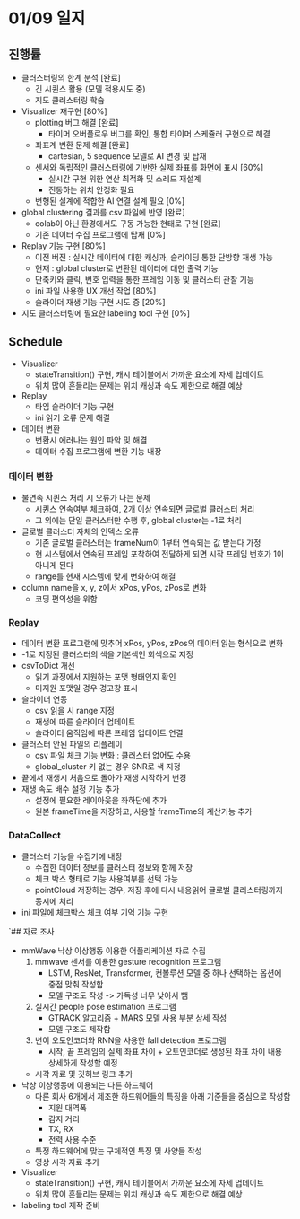 # 01/09 일지
## 진행률
* 클러스터링의 한계 분석 [완료]
    * 긴 시퀸스 활용 (모델 적용시도 중)
    * 지도 클러스터링 학습
* Visualizer 재구현 [80%]
    * plotting 버그 해결 [완료]
        * 타이머 오버플로우 버그를 확인, 통합 타이머 스케쥴러 구현으로 해결
    * 좌표계 변환 문제 해결 [완료]
        * cartesian, 5 sequence 모델로 AI 변경 및 탑재
    * 센서와 독립적인 클러스터링에 기반한 실제 좌표를 화면에 표시 [60%]
        * 실시간 구현 위한 연산 최적화 및 스레드 재설계
        * 진동하는 위치 안정화 필요
    * 변형된 설계에 적합한 AI 연결 설계 필요 [0%]
* global clustering 결과를 csv 파일에 반영 [완료]
    * colab이 아닌 환경에서도 구동 가능한 현태로 구현 [완료]
    * 기존 데이터 수집 프로그램에 탑재 [0%]
* Replay 기능 구현 [80%]
    * 이전 버전 : 실시간 데이터에 대한 캐싱과, 슬라이딩 통한 단방향 재생 가능
    * 현재 : global cluster로 변환된 데이터에 대한 출력 기능
    * 단축키와 클릭, 번호 입력을 통한 프레임 이동 및 클러스터 관찰 기능
    * ini 파일 사용한 UX 개선 작업 [80%]
    * 슬라이더 재생 기능 구현 시도 중 [20%]
* 지도 클러스터링에 필요한 labeling tool 구현 [0%]

## Schedule
* Visualizer
    * stateTransition() 구현, 캐시 테이블에서 가까운 요소에 자세 업데이트
    * 위치 많이 흔들리는 문제는 위치 캐싱과 속도 제한으로 해결 예상
* Replay
    * 타임 슬라이더 기능 구현
    * ini 읽기 오류 문제 해결
* 데이터 변환
    * 변환시 에러나는 원인 파악 및 해결
    * 데이터 수집 프로그램에 변환 기능 내장

### 데이터 변환
* 불연속 시퀸스 처리 시 오류가 나는 문제
    * 시퀸스 연속여부 체크하여, 2개 이상 연속되면 글로벌 클러스터 처리
    * 그 외에는 단일 클러스터만 수행 후, global cluster는 -1로 처리
* 글로벌 클러스터 자체의 인덱스 오류
    * 기존 글로벌 클러스터는 frameNum이 1부터 연속되는 값 받는다 가정
    * 현 시스템에서 연속된 프레임 포착하여 전달하게 되면 시작 프레임 번호가 1이 아니게 된다
    * range를 현재 시스템에 맞게 변화하여 해결
* column name을 x, y, z에서 xPos, yPos, zPos로 변화
    * 코딩 편의성을 위함

### Replay
* 데이터 변환 프로그램에 맞추어 xPos, yPos, zPos의 데이터 읽는 형식으로 변화
* -1로 지정된 클러스터의 색을 기본색인 회색으로 지정
* csvToDict 개선
    * 읽기 과정에서 지원하는 포맷 형태인지 확인
    * 미지원 포맷일 경우 경고창 표시
* 슬라이더 연동
    * csv 읽을 시 range 지정
    * 재생에 따른 슬라이더 업데이트
    * 슬라이더 움직임에 따른 프레임 업데이트 연결
* 클러스터 안된 파일의 리플레이
    * csv 파일 체크 기능 변화 : 클러스터 없어도 수용
    * global_cluster 키 없는 경우 SNR로 색 지정
* 끝에서 재생시 처음으로 돌아가 재생 시작하게 변경
* 재생 속도 배수 설정 기능 추가
    * 설정에 필요한 레이아웃을 좌하단에 추가
    * 원본 frameTime을 저장하고, 사용할 frameTime의 계산기능 추가

### DataCollect
* 클러스터 기능을 수집기에 내장
    * 수집한 데이터 정보를 클러스터 정보와 함께 저장
    * 체크 박스 형태로 기능 사용여부를 선택 가능
    * pointCloud 저장하는 경우, 저장 후에 다시 내용읽어 글로벌 클러스터링까지 동시에 처리
* ini 파일에 체크박스 체크 여부 기억 기능 구현

`## 자료 조사
* mmWave 낙상 이상행동 이용한 어플리케이션 자료 수집
  1. mmwave 센서를 이용한 gesture recognition 프로그램
     * LSTM, ResNet, Transformer, 컨볼루션 모델 중 하나 선택하는 옵션에 중점 맞춰 작성함
     * 모델 구조도 작성 -> 가독성 너무 낮아서 뺌
  2. 실시간 people pose estimation 프로그램
     * GTRACK 알고리즘 + MARS 모델 사용 부분 상세 작성
     * 모델 구조도 제작함
  3. 변이 오토인코더와 RNN을 사용한 fall detection 프로그램
     * 시작, 끝 프레임의 실제 좌표 차이 + 오토인코더로 생성된 좌표 차이 내용 상세하게 작성할 예정
  * 시각 자료 및 깃허브 링크 추가
* 낙상 이상행동에 이용되는 다른 하드웨어
  * 다른 회사 6개에서 제조한 하드웨어들의 특징을 아래 기준들을 중심으로 작성함
    * 지원 대역폭
    * 감지 거리
    * TX, RX
    * 전력 사용 수준
  * 특정 하드웨어에 맞는 구체적인 특징 및 사양들 작성
  * 영상 시각 자료 추가  
* Visualizer
    * stateTransition() 구현, 캐시 테이블에서 가까운 요소에 자세 업데이트
    * 위치 많이 흔들리는 문제는 위치 캐싱과 속도 제한으로 해결 예상
* labeling tool 제작 준비